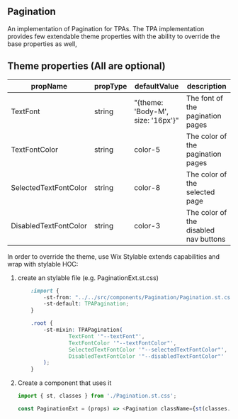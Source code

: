 ## Pagination
An implementation of Pagination for TPAs.
The TPA implementation provides few extendable theme properties with the ability to override the base properties as well,

## Theme properties (All are optional)

| propName   | propType | defaultValue | description |
|------------|----------|--------------|-------------|
| TextFont | string   | "{theme: 'Body-M', size: '16px'}" | The font of the pagination pages |
| TextFontColor  | string   | color-5 | The color of the pagination pages |
| SelectedTextFontColor  | string   | color-8 | The color of the selected page |
| DisabledTextFontColor  | string   | color-3 | The color of the disabled nav buttons |

In order to override the theme, use Wix Stylable extends capabilities and wrap with stylable HOC:

1. create an stylable file (e.g. PaginationExt.st.css)
    ``` css
        :import {
            -st-from: "../../src/components/Pagination/Pagination.st.css";
            -st-default: TPAPagination;
        }

        .root {
            -st-mixin: TPAPagination(
                    TextFont '"--textFont"',
                    TextFontColor '"--textFontColor"',
                    SelectedTextFontColor '"--selectedTextFontColor"',
                    DisabledTextFontColor '"--disabledTextFontColor"'
            );
        }
    ```

2. Create a component that uses it
    ``` javascript
    import { st, classes } from './Pagination.st.css';

    const PaginationExt = (props) => <Pagination className={st(classes.root)} {...props} />;
    ```

